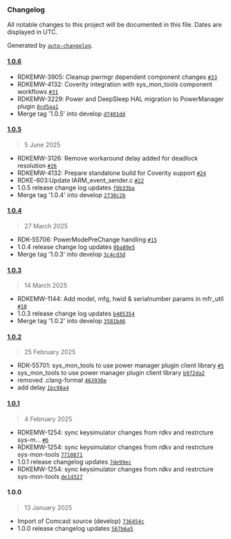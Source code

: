 ### Changelog

All notable changes to this project will be documented in this file. Dates are displayed in UTC.

Generated by [`auto-changelog`](https://github.com/CookPete/auto-changelog).

#### [1.0.6](https://github.com/rdkcentral/sys_mon_tools/compare/1.0.5...1.0.6)

- RDKEMW-3905: Cleanup pwrmgr dependent component changes [`#33`](https://github.com/rdkcentral/sys_mon_tools/pull/33)
- RDKEMW-4132: Coverity integration with sys_mon_tools component workflows [`#31`](https://github.com/rdkcentral/sys_mon_tools/pull/31)
- RDKEMW-3229: Power and DeepSleep HAL migration to PowerManager plugin [`8cd5aa1`](https://github.com/rdkcentral/sys_mon_tools/commit/8cd5aa1ee9eb8cb7921c0342f0863032b319a3a6)
- Merge tag '1.0.5' into develop [`d7401dd`](https://github.com/rdkcentral/sys_mon_tools/commit/d7401dde21b166c85dc84c7da8873b71eede302b)

#### [1.0.5](https://github.com/rdkcentral/sys_mon_tools/compare/1.0.4...1.0.5)

> 5 June 2025

- RDKEMW-3126: Remove workaround delay added for deadlock resolution [`#26`](https://github.com/rdkcentral/sys_mon_tools/pull/26)
- RDKEMW-4132: Prepare standalone build for Coverity support [`#24`](https://github.com/rdkcentral/sys_mon_tools/pull/24)
- RDKE-603:Update IARM_event_sender.c [`#22`](https://github.com/rdkcentral/sys_mon_tools/pull/22)
- 1.0.5 release change log updates [`f0b33ba`](https://github.com/rdkcentral/sys_mon_tools/commit/f0b33baa8c76bc8cfa8ce12d0105cd6cc3d144eb)
- Merge tag '1.0.4' into develop [`2738c2b`](https://github.com/rdkcentral/sys_mon_tools/commit/2738c2b1f8978301f3dc49ea2758918c394af9e9)

#### [1.0.4](https://github.com/rdkcentral/sys_mon_tools/compare/1.0.3...1.0.4)

> 27 March 2025

- RDK-55706: PowerModePreChange handling [`#15`](https://github.com/rdkcentral/sys_mon_tools/pull/15)
- 1.0.4 release change log updates [`0ba80e5`](https://github.com/rdkcentral/sys_mon_tools/commit/0ba80e5d091c3eb9984a5188b0a0ae1965716c16)
- Merge tag '1.0.3' into develop [`3c4cd3d`](https://github.com/rdkcentral/sys_mon_tools/commit/3c4cd3d72b7903864f163cc5326d6c240bd135ea)

#### [1.0.3](https://github.com/rdkcentral/sys_mon_tools/compare/1.0.2...1.0.3)

> 14 March 2025

- RDKEMW-1144: Add model, mfg, hwid & serialnumber params in mfr_util [`#10`](https://github.com/rdkcentral/sys_mon_tools/pull/10)
- 1.0.3 release change log updates [`b485354`](https://github.com/rdkcentral/sys_mon_tools/commit/b485354534f5ee8f3eaa1f0d403140414e5351de)
- Merge tag '1.0.2' into develop [`3581b46`](https://github.com/rdkcentral/sys_mon_tools/commit/3581b46cfb6551e0624063971fe37a0deb7d15ea)

#### [1.0.2](https://github.com/rdkcentral/sys_mon_tools/compare/1.0.1...1.0.2)

> 25 February 2025

- RDK-55701: sys_mon_tools to use power manager plugin client library [`#5`](https://github.com/rdkcentral/sys_mon_tools/pull/5)
- sys_mon_tools to use power manager plugin client library [`b972da2`](https://github.com/rdkcentral/sys_mon_tools/commit/b972da28c3873d72c36e9f7868a8a347b0f58639)
- removed .clang-format [`463930e`](https://github.com/rdkcentral/sys_mon_tools/commit/463930e114b307f26d65bb473f34ad10901f1220)
- add delay [`1bc98a4`](https://github.com/rdkcentral/sys_mon_tools/commit/1bc98a407264fbd6c8b732c0336890c430e56783)

#### [1.0.1](https://github.com/rdkcentral/sys_mon_tools/compare/1.0.0...1.0.1)

> 4 February 2025

- RDKEMW-1254: sync keysimulator changes from rdkv and restrcture sys-m… [`#6`](https://github.com/rdkcentral/sys_mon_tools/pull/6)
- RDKEMW-1254: sync keysimulator changes from rdkv and restrcture sys-mon-tools [`7710871`](https://github.com/rdkcentral/sys_mon_tools/commit/7710871c36c2118643049b096b0e8048de25631c)
- 1.0.1 release changelog updates [`7de99ec`](https://github.com/rdkcentral/sys_mon_tools/commit/7de99ecef2064d6604b77d787ead28a0fb79846d)
- RDKEMW-1254: sync keysimulator changes from rdkv and restrcture sys-mon-tools [`de1d327`](https://github.com/rdkcentral/sys_mon_tools/commit/de1d3277b80a7d69979d5c8f52afb8f186123918)

#### 1.0.0

> 13 January 2025

- Import of Comcast source (develop) [`736454c`](https://github.com/rdkcentral/sys_mon_tools/commit/736454ca373a3865d18d1ad4bce2250f63991eba)
- 1.0.0 release changelog updates [`567b6a5`](https://github.com/rdkcentral/sys_mon_tools/commit/567b6a59a27755767d0cfed949503afd1ec7eb16)
